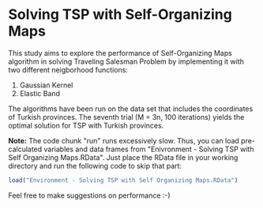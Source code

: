 # Solving TSP with Self-Organizing Maps

This study aims to explore the performance of Self-Organizing Maps algorithm in solving Traveling Salesman Problem by implementing it with two different neigborhood functions:

1. Gaussian Kernel
2. Elastic Band

The algorithms have been run on the data set that includes the coordinates of Turkish provinces. The seventh trial (M = 3n, 100 iterations) yields the optimal solution for TSP with Turkish provinces.

**Note:** The code chunk "run" runs excessively slow. Thus, you can load pre-calculated variables and data frames from "Enivronment - Solving TSP with Self Organizing Maps.RData". Just place the RData file in your working directory and run the following code to skip that part:

``` r
load("Environment - Solving TSP with Self Organizing Maps.RData")
```

Feel free to make suggestions on performance :-)
